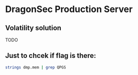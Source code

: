 # DragonSec Production Server

## Volatility solution
TODO

## Just to chcek if flag is there:
```bash
strings dmp.mem | grep QPGS
```
